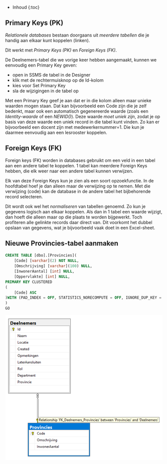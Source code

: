 * Inhoud
{:toc}

## Primary Keys (PK)
*Relationele databases* bestaan doorgaans uit *meerdere tabellen* die je handig aan elkaar kunt koppelen (linken).

Dit werkt met *Primary Keys (PK)* en *Foreign Keys (FK)*.

De Deelnemers-tabel die we vorige keer hebben aangemaakt, kunnen we eenvoudig een Primary Key geven: 
- open in SSMS de tabel in de Designer
- klik met de rechtermuisknop op de Id-kolom
- kies voor Set Primary Key
- sla de wijzigingen in de tabel op

Met een Primary Key geef je aan dat er in die kolom alleen maar unieke waarden mogen staan. Dat kan bijvoorbeeld een Code zijn die je zelf bedenkt, maar ook een automatisch gegenereerde waarde (zoals een *Identity-waarde* of een *NEWID()*). Deze waarde *moet uniek zijn*, zodat je op basis van deze waarde een uniek record in die tabel kunt vinden. Zo kan er bijvoorbeeld een docent zijn met medewerkernummer=1. Die kun je daarmee eenvoudig aan een lesrooster koppelen.

## Foreign Keys (FK)
Foreign keys (FK) worden in databases gebruikt om een veld in een tabel aan een andere tabel te koppelen.
1 tabel kan meerdere Foreign Keys hebben, die elk weer naar een andere tabel kunnen verwijzen.

Elk van deze Foreign Keys kun je zien als een soort opzoekfunctie. In de hoofdtabel hoef je dan alleen maar de verwijzing op te nemen. Met die verwijzing (code) kan de database in de andere tabel het bijbehorende record selecteren.

Dit wordt ook wel het *normaliseren* van tabellen genoemd. Zo kun je gegevens logisch aan elkaar koppelen. Als dan in 1 tabel een waarde wijzigt, dan hoeft die alleen maar op die plaats te worden bijgewerkt. Toch profiteren alle gelinkte records daar direct van. Dit voorkomt het dubbel opslaan van gegevens, wat je bijvoorbeeld vaak doet in een Excel-sheet.

## Nieuwe Provincies-tabel aanmaken
```sql
CREATE TABLE [dbo].[Provincies](
	[Code] [varchar](2) NOT NULL,
	[Omschrijving] [varchar](100) NULL,
	[InwonerAantal] [int] NULL,
	[Oppervlakte] [int] NULL,
PRIMARY KEY CLUSTERED 
(
	[Code] ASC
)WITH (PAD_INDEX = OFF, STATISTICS_NORECOMPUTE = OFF, IGNORE_DUP_KEY = OFF, ALLOW_ROW_LOCKS = ON, ALLOW_PAGE_LOCKS = ON) 
)
GO
```

![Relaties tussen tabellen](<images/tabel-referenties.png>)
